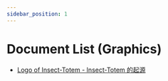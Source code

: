 ```yaml
---
sidebar_position: 1
---
```


# Document List (Graphics)

* [Logo of Insect-Totem - Insect-Totem 的起源](/docs/Graphics/Logo_Of_Insecttotem)

